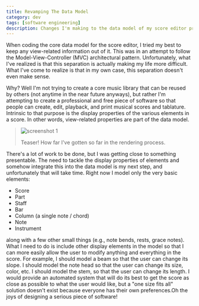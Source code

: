```yaml
---
title: Revamping The Data Model
category: dev
tags: [software engineering]
description: Changes I'm making to the data model of my score editor project.
---
```


When coding the core data model for the score editor, I tried my best to keep any view-related
information out of it. This was in an attempt to follow the Model-View-Controller (MVC)
architectural pattern. Unfortunately, what I've realized is that this separation is actually making
my life more difficult. What I've come to realize is that in my own case, this separation doesn't
even make sense.

Why? Well I'm not trying to create a core music library that can be reused by others (not anytime in
the near future anyways), but rather I'm attempting to create a professional and free piece of
software so that people can create, edit, playback, and print musical scores and tablature.
Intrinsic to that purpose is the display properties of the various elements in a score. In other
words, view-related properties are part of the data model.

> ![screenshot 1](/img/scoreeditor/score_and_tab.png)
>
> Teaser! How far I've gotten so far in the rendering process.

There's a lot of work to be done, but I was getting close to something presentable. The need to
tackle the display properties of elements and somehow integrate this into the data model is my next
step, and unfortunately that will take time. Right now I model only the very basic elements:

- Score
- Part
- Staff
- Bar
- Column (a single note / chord)
- Note
- Instrument

along with a few other small things (e.g., note bends, rests, grace notes). What I need to do is
include other display elements in the model so that I can more easily allow the user to modify
anything and everything in the score. For example, I should model a beam so that the user can change
its slope. I should model the note head so that the user can change its size, color, etc. I should
model the stem, so that the user can change its length. I would provide an automated system that
will do its best to get the score as close as possible to what the user would like, but a "one size
fits all" solution doesn't exist because everyone has their own preferences.Oh the joys of designing
a serious piece of software!
